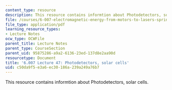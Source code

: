 ```yaml
---
content_type: resource
description: This resource contains informtion about Photodetectors, solar cells.
file: /courses/6-007-electromagnetic-energy-from-motors-to-lasers-spring-2011/c50da9f5e3a6ec30186a239a249a76b7_MIT6_007S11_lec47.pdf
file_type: application/pdf
learning_resource_types:
- Lecture Notes
ocw_type: OCWFile
parent_title: Lecture Notes
parent_type: CourseSection
parent_uid: 95875286-a9a2-6136-23ed-137d8e2aa90d
resourcetype: Document
title: '6.007 Lecture 47: Photodetectors, solar cells'
uid: c50da9f5-e3a6-ec30-186a-239a249a76b7
---
```

This resource contains informtion about Photodetectors, solar cells.

